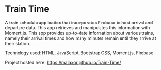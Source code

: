 # Train Time

A train schedule application that incorporates Firebase to host arrival and departure data. 
This app retrieves and manipulates this information with Moment.js. 
This app provides up-to-date information about various trains, namely their arrival times and how many minutes remain until they arrive at their station.

Technology used: HTML, JavaScript, Bootstrap CSS, Moment.js, Firebase.

Project hosted here: https://malaxor.github.io/Train-Time/
